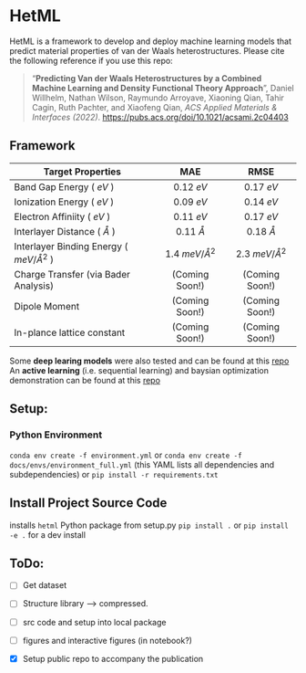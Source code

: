 # HetML  

HetML is a framework to develop and deploy machine learning models that predict material properties of van der Waals heterostructures.  Please cite the following reference if you use this repo:  

>“**Predicting Van der Waals Heterostructures by a Combined Machine Learning and Density Functional Theory Approach**”, Daniel Willhelm, Nathan Wilson, Raymundo Arroyave, Xiaoning Qian, Tahir Cagin, Ruth Pachter, and Xiaofeng Qian, *ACS Applied Materials & Interfaces (2022)*.  https://pubs.acs.org/doi/10.1021/acsami.2c04403

<!-- ![alt text](https://github.com/dwillhelm/HetML/blob/master/docs/figs/figure_1_new_DW_XQ_v3_highres.jpg?raw=true) -->

## Framework  
|Target Properties |  MAE    |  RMSE | 
| ---  | :----: | :----: | 
|Band Gap Energy ( $eV$ ) | 0.12 $eV$  | 0.17 $eV$  |
|Ionization Energy ( $eV$ ) | 0.09 $eV$  | 0.14 $eV$  | 
|Electron Affiniity ( $eV$ ) | 0.11 $eV$  | 0.17 $eV$  |
|Interlayer Distance ( $\mathring A$ )|  0.11 $\mathring A$ |  0.18  $\mathring A$ | 
|Interlayer Binding Energy ( $meV/\mathring A^2$ ) | 1.4 $meV/\mathring A^2$ | 2.3 $meV/\mathring A^2$ |
| Charge Transfer (via Bader Analysis) |(Coming Soon!)   | (Coming Soon!) | 
| Dipole Moment | (Coming Soon!) | (Coming Soon!) | 
| In-plance lattice constant  |(Coming Soon!)  | (Coming Soon!) | 


Some **deep learing models** were also tested and can be found at this [repo](https://github.com/dwillhelm/DeepHetML)  
An **active learning** (i.e. sequential learning) and baysian optimization demonstration can be found at this [repo](https://github.com/dwillhelm/ActiveHetML)


<!-- ![alt text](https://github.com/dwillhelm/HetML/blob/master/docs/figs/figure_6.svg?raw=true) -->


<!-- https://pubs.acs.org/doi/10.1021/acsami.2c04403 -->


## Setup: 
### Python Environment
`conda env create -f environment.yml`
or 
`conda env create -f docs/envs/environment_full.yml` (this YAML lists all dependencies and subdependencies) 
or 
`pip install -r requirements.txt`

## Install Project Source Code
installs `hetml` Python package from setup.py 
`pip install .` 
or
 `pip install -e .` for a dev install


## ToDo: 
- [ ] Get dataset 
- [ ] Structure library --> compressed.  
- [ ] src code and setup into local package 
- [ ] figures and interactive figures (in notebook?)

- [x] Setup public repo to accompany the publication 
